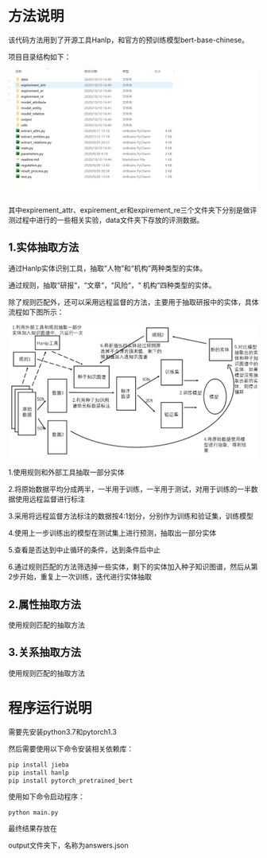 # 方法说明

该代码方法用到了开源工具Hanlp，和官方的预训练模型bert-base-chinese。

项目目录结构如下：

![](images\d1.PNG)

其中expirement_attr、expirement_er和expirement_re三个文件夹下分别是做评测过程中进行的一些相关实验，data文件夹下存放的评测数据。

## 1.实体抽取方法

通过Hanlp实体识别工具，抽取“人物”和“机构”两种类型的实体。

通过规则，抽取“研报“，“文章“，“风险“，“ 机构“四种类型的实体。

除了规则匹配外，还可以采用远程监督的方法，主要用于抽取研报中的实体，具体流程如下图所示：

![](images\d2.PNG)

1.使用规则和外部工具抽取一部分实体

2.将原始数据平均分成两半，一半用于训练，一半用于测试，对用于训练的一半数据使用远程监督进行标注

3.采用将远程监督方法标注的数据按4:1划分，分别作为训练和验证集，训练模型

4.使用上一步训练出的模型在测试集上进行预测，抽取出一部分实体

5.查看是否达到中止循环的条件，达到条件后中止

6.通过规则匹配的方法筛选掉一些实体，剩下的实体加入种子知识图谱，然后从第2步开始，重复上一次训练，迭代进行实体抽取

## 2.属性抽取方法

使用规则匹配的抽取方法

## 3.关系抽取方法

使用规则匹配的抽取方法

# 程序运行说明

需要先安装python3.7和pytorch1.3

然后需要使用以下命令安装相关依赖库：

```
pip install jieba
pip install hanlp
pip install pytorch_pretrained_bert
```


使用如下命令启动程序：

```
python main.py
```

最终结果存放在

output文件夹下，名称为answers.json



